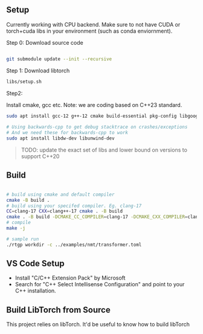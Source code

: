 
## Setup

Currently working with CPU backend. Make sure to not have CUDA or torch+cuda libs in your environment (such as conda enviornment).


Step 0: Download source code

```bash

git submodule update --init --recursive
```


Step 1: Download libtorch

```bash
libs/setup.sh
```

Step2:

Install cmake, gcc etc. Note: we are coding based on C++23 standard.

```bash
sudo apt install gcc-12 g++-12 cmake build-essential pkg-config libgoogle-perftools-dev
 
# Using backwards-cpp to get debug stacktrace on crashes/exceptions
# And we need these for backwards-cpp to work
sudo apt install libdw-dev libunwind-dev
```

> TODO: update the exact set of libs and lower bound on versions to support C++20


## Build

```bash

# build using cmake and default compiler
cmake -B build .
# build using your specifed compiler. Eg. clang-17
CC=clang-17 CXX=clang++-17 cmake . -B build
cmake . -B build -DCMAKE_CC_COMPILER=clang-17 -DCMAKE_CXX_COMPILER=clang++17 .
# compile
make -j

# sample run
./rtgp workdir -c ../examples/nmt/transformer.toml

```

## VS Code Setup

* Install "C/C++ Extension Pack" by Microsoft
* Search for "C++ Select Intellisense Configuration" and point to your C++ installation.

## Build LibTorch from Source

This project relies on libTorch. It'd be useful to know how to build libTorch
